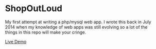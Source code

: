 # ShopOutLoud
My first attempt at writing a php/mysql web app. I wrote this back in July 2014 when my knowledge of web apps was still evolving so a lot of the things in this repo will make your cringe.

<a href="wasi.byethost24.com"> Live Demo </a>
